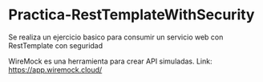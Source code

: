 # Practica-RestTemplateWithSecurity
Se realiza un ejercicio basico para consumir un servicio web con RestTemplate con seguridad

WireMock es una herramienta para crear API simuladas.
Link: https://app.wiremock.cloud/
